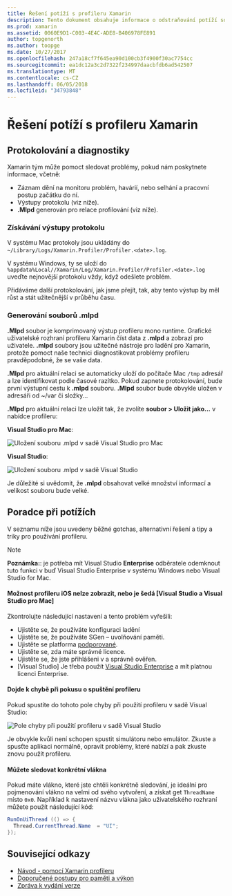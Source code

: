 ```yaml
---
title: Řešení potíží s profileru Xamarin
description: Tento dokument obsahuje informace o odstraňování potíží související s Xamarin profileru. Popisuje problémy související s protokolování a diagnostiky, integrovaného vývojového prostředí a další témata.
ms.prod: xamarin
ms.assetid: 0060E9D1-C003-4E4C-ADE8-B406978FE891
author: topgenorth
ms.author: toopge
ms.date: 10/27/2017
ms.openlocfilehash: 247a18cf7f645ea90d100cb3f4900f30ac7754cc
ms.sourcegitcommit: ea1dc12a3c2d7322f234997daacbfdb6ad542507
ms.translationtype: MT
ms.contentlocale: cs-CZ
ms.lasthandoff: 06/05/2018
ms.locfileid: "34793848"
---
```

# <a name="xamarin-profiler-troubleshooting"></a>Řešení potíží s profileru Xamarin

## <a name="logging-and-diagnostics"></a>Protokolování a diagnostiky

Xamarin tým může pomoct sledovat problémy, pokud nám poskytnete informace, včetně:

- Záznam dění na monitoru problém, havárií, nebo selhání a pracovní postup začátku do ní.
- Výstupy protokolu (viz níže).
- **.Mlpd** generován pro relace profilování (viz níže).

### <a name="getting-log-outputs"></a>Získávání výstupy protokolu

V systému Mac protokoly jsou ukládány do `~/Library/Logs/Xamarin.Profiler/Profiler.<date>.log`.

V systému Windows, ty se uloží do `%appdata%Local//Xamarin/Log/Xamarin.Profiler/Profiler.<date>.log` uveďte nejnovější protokolu vždy, když odešlete problém.

Přidáváme další protokolování, jak jsme přejít, tak, aby tento výstup by měl růst a stát užitečnější v průběhu času.

<a name="gen_mlpd" />

### <a name="generating-mlpd-files"></a>Generování souborů .mlpd

**.Mlpd** soubor je komprimovaný výstup profileru mono runtime. Grafické uživatelské rozhraní profileru Xamarin číst data z **.mlpd** a zobrazí pro uživatele. **.mlpd** soubory jsou užitečné nástroje pro ladění pro Xamarin, protože pomoct naše technici diagnostikovat problémy profileru pravděpodobné, že se vaše data.

**.Mlpd** pro aktuální relaci se automaticky uloží do počítače Mac `/tmp` adresář a lze identifikovat podle časové razítko. Pokud zapnete protokolování, bude první výstupní cestu k **.mlpd** souboru. **.Mlpd** soubor bude obvykle uložen v adresáři od ~/var či složky...

**.Mlpd** pro aktuální relaci lze uložit tak, že zvolíte **soubor > Uložit jako...** v nabídce profileru:

**Visual Studio pro Mac**:

![](troubleshooting-images/image17.png "Uložení souboru .mlpd v sadě Visual Studio pro Mac")

**Visual Studio**:

![](troubleshooting-images/image17-vs.png "Uložení souboru .mlpd v sadě Visual Studio")

Je důležité si uvědomit, že **.mlpd** obsahovat velké množství informací a velikost souboru bude velké.

## <a name="troubleshooting"></a>Poradce při potížích

V seznamu níže jsou uvedeny běžné gotchas, alternativní řešení a tipy a triky pro používání profileru.

> [!NOTE]
> **Poznámka:**: je potřeba mít Visual Studio **Enterprise** odběratele odemknout tuto funkci v buď Visual Studio Enterprise v systému Windows nebo Visual Studio for Mac.

#### <a name="i-cant-see-the-ios-profiler-option-or-it-is-greyed-out-visual-studio-and-visual-studio-for-mac"></a>Možnost profileru iOS nelze zobrazit, nebo je šedá [Visual Studio a Visual Studio pro Mac]

Zkontrolujte následující nastavení a tento problém vyřešili:

- Ujistěte se, že používáte konfiguraci ladění
- Ujistěte se, že používáte SGen – uvolňování paměti.
- Ujistěte se platforma [podporované](~/tools/profiler/index.md#Profiler_Support).
- Ujistěte se, zda máte správné licence.
- Ujistěte se, že jste přihlášeni v a správně ověřen.
- [Visual Studio] Je třeba použít [Visual Studio Enterprise](https://www.visualstudio.com/vs/enterprise/) a mít platnou licenci Enterprise.

#### <a name="i-get-an-error-when-i-try-to-launch-the-profiler"></a>Dojde k chybě při pokusu o spuštění profileru

Pokud spustíte do tohoto pole chyby při použití profileru v sadě Visual Studio:

![](troubleshooting-images/error.png "Pole chyby při použití profileru v sadě Visual Studio")

Je obvykle kvůli není schopen spustit simulátoru nebo emulátor. Zkuste a spusťte aplikaci normálně, opravit problémy, které nabízí a pak zkuste znovu použít profileru.

#### <a name="to-watch-a-specific-thread"></a>Můžete sledovat konkrétní vlákna

Pokud máte vlákno, které jste chtěli konkrétně sledování, je ideální pro pojmenování vlákno na velmi od svého vytvoření, a získat get `ThreadName` místo `0x0`. Například k nastavení názvu vlákna jako uživatelského rozhraní můžete použít následující kód:

```csharp
RunOnUiThread (() => {
  Thread.CurrentThread.Name  = "UI";
});
```

## <a name="related-links"></a>Související odkazy

- [Návod - pomocí Xamarin profileru](~/tools/profiler/index.md)
- [Doporučené postupy pro paměti a výkon](~/cross-platform/deploy-test/memory-perf-best-practices.md)
- [Zpráva k vydání verze](https://developer.xamarin.com/releases/profiler/preview/)
